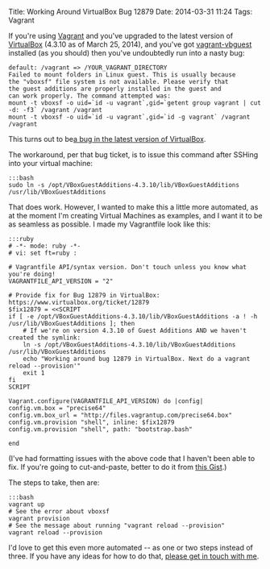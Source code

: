 Title: Working Around VirtualBox Bug 12879
Date: 2014-03-31 11:24
Tags: Vagrant

If you're using [Vagrant](http://www.vagrantup.com/) and you've upgraded
to the latest version of [VirtualBox](https://www.virtualbox.org/)
(4.3.10 as of March 25, 2014), and you've got
[vagrant-vbguest](https://github.com/dotless-de/vagrant-vbguest)
installed (as you should) then you've undoubtedly run into a nasty bug:

    default: /vagrant => /YOUR_VAGRANT_DIRECTORY
    Failed to mount folders in Linux guest. This is usually because
    the "vboxsf" file system is not available. Please verify that
    the guest additions are properly installed in the guest and
    can work properly. The command attempted was:
    mount -t vboxsf -o uid=`id -u vagrant`,gid=`getent group vagrant | cut -d: -f3` /vagrant /vagrant
    mount -t vboxsf -o uid=`id -u vagrant`,gid=`id -g vagrant` /vagrant /vagrant

This turns out to be[a bug in the latest version of
VirtualBox](https://www.virtualbox.org/ticket/12879).

The workaround, per that bug ticket, is to issue this command after
SSHing into your virtual machine:

    :::bash
    sudo ln -s /opt/VBoxGuestAdditions-4.3.10/lib/VBoxGuestAdditions /usr/lib/VBoxGuestAdditions

That does work. However, I wanted to make this a little more automated,
as at the moment I'm creating Virtual Machines as examples, and I want
it to be as seamless as possible. I made my Vagrantfile look like this:

    :::ruby
    # -*- mode: ruby -*-
    # vi: set ft=ruby :

    # Vagrantfile API/syntax version. Don't touch unless you know what you're doing!
    VAGRANTFILE_API_VERSION = "2"

    # Provide fix for Bug 12879 in VirtualBox: https://www.virtualbox.org/ticket/12879
    $fix12879 = <<SCRIPT
    if [ -e /opt/VBoxGuestAdditions-4.3.10/lib/VBoxGuestAdditions -a ! -h /usr/lib/VBoxGuestAdditions ]; then
        # If we're on version 4.3.10 of Guest Additions AND we haven't created the symlink:
        ln -s /opt/VBoxGuestAdditions-4.3.10/lib/VBoxGuestAdditions /usr/lib/VBoxGuestAdditions
        echo "Working around bug 12879 in VirtualBox. Next do a vagrant reload --provision'"
        exit 1
    fi
    SCRIPT

    Vagrant.configure(VAGRANTFILE_API_VERSION) do |config|
    config.vm.box = "precise64"
    config.vm.box_url = "http://files.vagrantup.com/precise64.box"
    config.vm.provision "shell", inline: $fix12879
    config.vm.provision "shell", path: "bootstrap.bash"

    end


(I've had formatting issues with the above code that I haven't been able
to fix. If you're going to cut-and-paste, better to do it from [this
Gist](https://gist.github.com/johnmarkschofield/9898844).)

The steps to take, then are:

    :::bash
    vagrant up
    # See the error about vboxsf
    vagrant provision
    # See the message about running "vagrant reload --provision"
    vagrant reload --provision

I'd love to get this even more automated -- as one or two steps instead
of three. If you have any ideas for how to do that, [please get in touch
with me](/contact).

